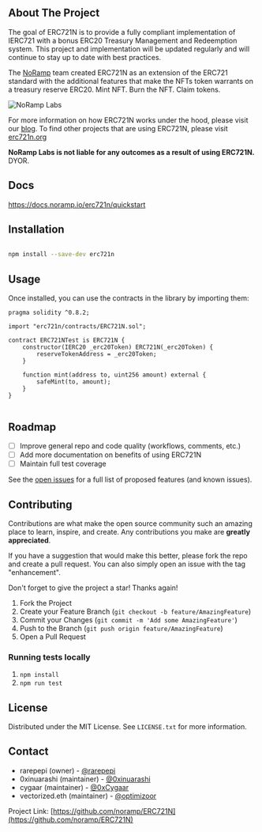 <!-- ABOUT THE PROJECT -->

## About The Project

The goal of ERC721N is to provide a fully compliant implementation of IERC721 with a bonus ERC20 Treasury Management and Redeemption system. This project and implementation will be updated regularly and will continue to stay up to date with best practices.

The [NoRamp](https://twitter.com/NoRampLabs) team created ERC721N as an extension of the ERC721 standard with the additional features that make the NFTs token warrants on a treasury reserve ERC20. Mint NFT. Burn the NFT. Claim tokens.

![NoRamp Labs](https://imgur.com/1QsnGEE.png)

For more information on how ERC721N works under the hood, please visit our [blog](https://medium.com/@NoRamp). To find other projects that are using ERC721N, please visit [erc721n.org](https://www.erc721n.org)

**NoRamp Labs is not liable for any outcomes as a result of using ERC721N.** DYOR.

<!-- Docs -->

## Docs

https://docs.noramp.io/erc721n/quickstart

<!-- Installation -->

## Installation

```sh

npm install --save-dev erc721n

```

<!-- USAGE EXAMPLES -->

## Usage

Once installed, you can use the contracts in the library by importing them:

```solidity
pragma solidity ^0.8.2;

import "erc721n/contracts/ERC721N.sol";

contract ERC721NTest is ERC721N {
    constructor(IERC20 _erc20Token) ERC721N(_erc20Token) {
        reserveTokenAddress = _erc20Token;
    }

    function mint(address to, uint256 amount) external {
        safeMint(to, amount);
    }
}


```

<!-- ROADMAP -->

## Roadmap

- [ ] Improve general repo and code quality (workflows, comments, etc.)
- [ ] Add more documentation on benefits of using ERC721N
- [ ] Maintain full test coverage

See the [open issues](https://github.com/noramp/ERC721N/issues) for a full list of proposed features (and known issues).

<!-- CONTRIBUTING -->

## Contributing

Contributions are what make the open source community such an amazing place to learn, inspire, and create. Any contributions you make are **greatly appreciated**.

If you have a suggestion that would make this better, please fork the repo and create a pull request. You can also simply open an issue with the tag "enhancement".

Don't forget to give the project a star! Thanks again!

1. Fork the Project
2. Create your Feature Branch (`git checkout -b feature/AmazingFeature`)
3. Commit your Changes (`git commit -m 'Add some AmazingFeature'`)
4. Push to the Branch (`git push origin feature/AmazingFeature`)
5. Open a Pull Request

<!-- ROADMAP -->

### Running tests locally

1. `npm install`
2. `npm run test`

<!-- LICENSE -->

## License

Distributed under the MIT License. See `LICENSE.txt` for more information.

<!-- CONTACT -->

## Contact

- rarepepi (owner) - [@rarepepi](https://twitter.com/rarepepi)
- 0xinuarashi (maintainer) - [@0xinuarashi](https://twitter.com/0xinuarashi)
- cygaar (maintainer) - [@0xCygaar](https://twitter.com/0xCygaar)
- vectorized.eth (maintainer) - [@optimizoor](https://twitter.com/optimizoor)

Project Link: [https://github.com/noramp/ERC721N](https://github.com/noramp/ERC721N)
